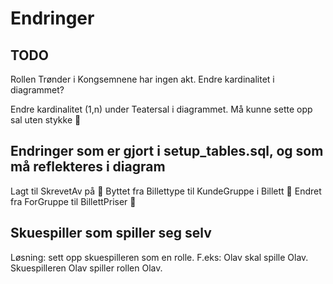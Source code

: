 # Endringer

## TODO

Rollen Trønder i Kongsemnene har ingen akt. Endre kardinalitet i diagrammet?

Endre kardinalitet (1,n) under Teatersal i diagrammet. Må kunne sette opp sal uten stykke 🫡

## Endringer som er gjort i setup_tables.sql, og som må reflekteres i diagram

Lagt til SkrevetAv på  🫡
Byttet fra Billettype til KundeGruppe i Billett 🫡
Endret fra ForGruppe til BillettPriser 🫡

## Skuespiller som spiller seg selv

Løsning: sett opp skuespilleren som en rolle.
F.eks: Olav skal spille Olav. Skuespilleren Olav spiller rollen Olav.